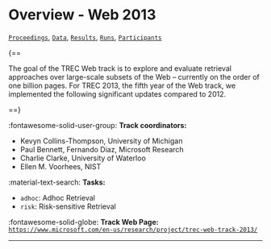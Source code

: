 # Overview - Web 2013

[`Proceedings`](./proceedings.md), [`Data`](./data.md), [`Results`](./results.md), [`Runs`](./runs.md), [`Participants`](./participants.md)

{==

The goal of the TREC Web track is to explore and evaluate retrieval approaches over large-scale subsets of the Web – currently on the order of one billion pages. For TREC 2013, the fifth year of the Web track, we implemented the following significant updates compared to 2012.

==}

:fontawesome-solid-user-group: **Track coordinators:**

- Kevyn Collins-Thompson, University of Michigan 
- Paul Bennett, Fernando Diaz, Microsoft Research 
- Charlie Clarke, University of Waterloo 
- Ellen M. Voorhees, NIST 

:material-text-search: **Tasks:**

- `adhoc`: Adhoc Retrieval 
- `risk`: Risk-sensitive Retrieval 

:fontawesome-solid-globe: **Track Web Page:** [`https://www.microsoft.com/en-us/research/project/trec-web-track-2013/`](https://www.microsoft.com/en-us/research/project/trec-web-track-2013/) 

---

